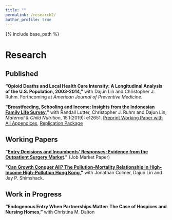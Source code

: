 ```yaml
---
title: ""
permalink: /research2/
author_profile: true
---
```


{% include base_path %}

Research
===

## Published

**“Opioid Deaths and Local Health Care Intensity: A Longitudinal Analysis of the U.S. Population, 2003-2014,”**  with Dajun Lin and Christopher J. Ruhm. Forthcoming at *American Journal of Preventive Medicine*.

**"[Breastfeeding, Schooling and Income: Insights from the Indonesian Family Life Survey](https://onlinelibrary.wiley.com/doi/full/10.1111/mcn.12651),"**
with Randall Lutter, Christopher J. Ruhm and Dajun Lin, *Maternal & Child Nutrition*, 15.1(2019): e12651. [Preprint Working Paper with All Appendices](https://www.dropbox.com/s/vobvg4k5l4gr7bg/BF_Indonesia_Fin.pdf?dl=0), [Replication Package](https://www.dropbox.com/sh/v8fkgrjwvfdaoxa/AAAwFO3CCGAygl7tEIVpsfVDa?dl=0)

## Working Papers

**"[Entry Decisions and Incumbents' Responses: Evidence from the Outpatient Surgery Market](https://www.dropbox.com/s/ge4diw0075uc119/p_version.pdf?dl=0)."** (Job Market Paper)

**"[Can Growth Conquer All? The Pollution-Mortality Relationship in High-Income High-Pollution Hong Kong](https://www.dropbox.com/s/zw431gd5jw6adjr/HK_Paper.pdf?dl=0),"** with Jonathan Colmer, Dajun Lin and Jay P. Shimshack.

## Work in Progress
**“Endogenous Entry When Partnerships Matter: The Case of Hospices and Nursing Homes,”** with Christina M. Dalton






